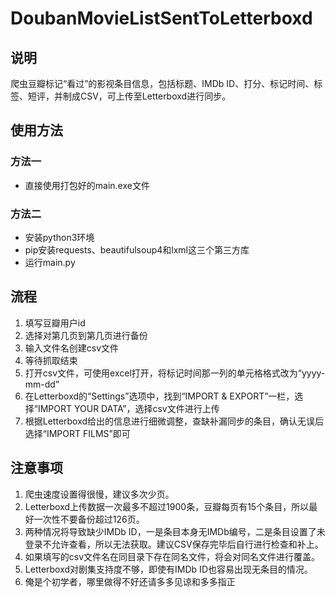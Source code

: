 # DoubanMovieListSentToLetterboxd

## 说明
爬虫豆瓣标记“看过”的影视条目信息，包括标题、IMDb ID、打分、标记时间、标签、短评，并制成CSV，可上传至Letterboxd进行同步。

## 使用方法
### 方法一
- 直接使用打包好的main.exe文件
### 方法二
- 安装python3环境
- pip安装requests、beautifulsoup4和lxml这三个第三方库
- 运行main.py

## 流程
1. 填写豆瓣用户id
2. 选择对第几页到第几页进行备份
3. 输入文件名创建csv文件
4. 等待抓取结束
5. 打开csv文件，可使用excel打开，将标记时间那一列的单元格格式改为“yyyy-mm-dd”
6. 在Letterboxd的“Settings”选项中，找到“IMPORT & EXPORT”一栏，选择“IMPORT YOUR DATA”，选择csv文件进行上传
7. 根据Letterboxd给出的信息进行细微调整，查缺补漏同步的条目，确认无误后选择“IMPORT FILMS”即可

## 注意事项
1. 爬虫速度设置得很慢，建议多次少页。
2. Letterboxd上传数据一次最多不超过1900条，豆瓣每页有15个条目，所以最好一次性不要备份超过126页。
3. 两种情况将导致缺少IMDb ID，一是条目本身无IMDb编号，二是条目设置了未登录不允许查看，所以无法获取。建议CSV保存完毕后自行进行检查和补上。
4. 如果填写的csv文件名在同目录下存在同名文件，将会对同名文件进行覆盖。
5. Letterboxd对剧集支持度不够，即使有IMDb ID也容易出现无条目的情况。
6. 俺是个初学者，哪里做得不好还请多多见谅和多多指正
